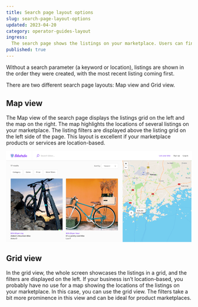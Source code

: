 ```yaml
---
title: Search page layout options
slug: search-page-layout-options
updated: 2023-04-20
category: operator-guides-layout
ingress:
  The search page shows the listings on your marketplace. Users can find the offering or product they need by sorting, filtering, or (in map view) dragging the map.
published: true
---
```



Without a search parameter (a keyword or location), listings are shown in the order they were created, with the most recent listing coming first. 

There are two different search page layouts: Map view and Grid view.

## Map view

The Map view of the search page displays the listings grid on the left and the map on the right. The map highlights the locations of several listings on your marketplace. The listing filters are displayed above the listing grid on the left side of the page. This layout is excellent if your marketplace products or services are location-based.

![Map view option for search page layout](./map-view.png)

## Grid view

In the grid view, the whole screen showcases the listings in a grid, and the filters are displayed on the left. If your business isn’t location-based, you probably have no use for a map showing the locations of the listings on your marketplace. In this case, you can use the grid view. The filters take a bit more prominence in this view and can be ideal for product marketplaces. 